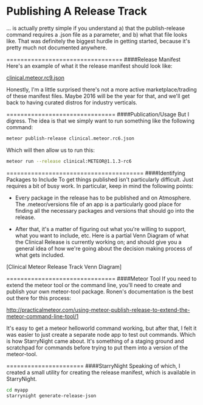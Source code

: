 Publishing A Release Track
=================================

... is actually pretty simple if you understand a) that the publish-release command requires a .json file as a parameter, and b) what that file looks like. That was definitely the biggest hurdle in getting started, because it's pretty much not documented anywhere.


=================================
####Release Manifest  
Here's an example of what it the release manifest should look like:

[clinical.meteor.rc9.json](https://github.com/clinical-meteor/framework-doc-generator/blob/develop/clinical.meteor.rc9.json)

Honestly, I'm a little surprised there's not a more active marketplace/trading of these manifest files. Maybe 2016 will be the year for that, and we'll get back to having curated distros for industry verticals.

===============================
####Publication/Usage
But I digress. The idea is that we simply want to run something like the following command:

````bash
meteor publish-release clinical.meteor.rc6.json
````

Which will then allow us to run this:

````bash
meteor run --release clinical:METEOR@1.1.3-rc6
````

=======================================
####Identifying Packages to Include
To get things published isn't particularly difficult. Just requires a bit of busy work. In particular, keep in mind the following points:

- Every package in the release has to be published and on Atmosphere.
The .meteor/versions file of an app is a particularly good place for finding all the necessary packages and versions that should go into the release.

- After that, it's a matter of figuring out what you're willing to support, what you want to include, etc. Here is a partial Venn Diagram of what the Clinical Release is currently working on; and should give you a general idea of how we're going about the decision making process of what gets included.

[Clinical Meteor Release Track Venn Diagram]

===============================
####Meteor Tool
If you need to extend the meteor tool or the command line, you'll need to create and publish your own meteor-tool package. Ronen's documentation is the best out there for this process:

http://practicalmeteor.com/using-meteor-publish-release-to-extend-the-meteor-command-line-tool/1

It's easy to get a meteor helloworld command working, but after that, I felt it was easier to just create a separate node app to test out commands. Which is how StarryNight came about. It's something of a staging ground and scratchpad for commands before trying to put them into a version of the meteor-tool.

======================
####StarryNight
Speaking of which, I created a small utility for creating the release manifest, which is available in StarryNight.

````bash
cd myapp
starrynight generate-release-json
````
